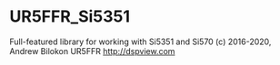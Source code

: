 # UR5FFR_Si5351
Full-featured library for working with Si5351 and Si570
(c) 2016-2020, Andrew Bilokon UR5FFR
http://dspview.com
